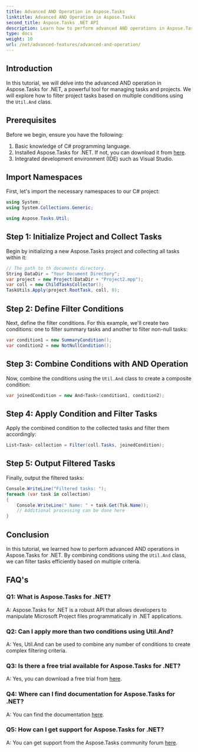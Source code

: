 ```yaml
---
title: Advanced AND Operation in Aspose.Tasks
linktitle: Advanced AND Operation in Aspose.Tasks
second_title: Aspose.Tasks .NET API
description: Learn how to perform advanced AND operations in Aspose.Tasks for .NET to efficiently filter project tasks based on multiple criteria.
type: docs
weight: 10
url: /net/advanced-features/advanced-and-operation/
---
```

## Introduction

In this tutorial, we will delve into the advanced AND operation in Aspose.Tasks for .NET, a powerful tool for managing tasks and projects. We will explore how to filter project tasks based on multiple conditions using the `Util.And` class.

## Prerequisites

Before we begin, ensure you have the following:

1. Basic knowledge of C# programming language.
2. Installed Aspose.Tasks for .NET. If not, you can download it from [here](https://releases.aspose.com/tasks/net/).
3. Integrated development environment (IDE) such as Visual Studio.

## Import Namespaces

First, let's import the necessary namespaces to our C# project:

```csharp
using System;
using System.Collections.Generic;

using Aspose.Tasks.Util;

```

## Step 1: Initialize Project and Collect Tasks

Begin by initializing a new Aspose.Tasks project and collecting all tasks within it:

```csharp
// The path to th documents directory.
String DataDir = "Your Document Directory";
var project = new Project(DataDir + "Project2.mpp");
var coll = new ChildTasksCollector();
TaskUtils.Apply(project.RootTask, coll, 0);
```

## Step 2: Define Filter Conditions

Next, define the filter conditions. For this example, we'll create two conditions: one to filter summary tasks and another to filter non-null tasks:

```csharp
var condition1 = new SummaryCondition();
var condition2 = new NotNullCondition();
```

## Step 3: Combine Conditions with AND Operation

Now, combine the conditions using the `Util.And` class to create a composite condition:

```csharp
var joinedCondition = new And<Task>(condition1, condition2);
```

## Step 4: Apply Condition and Filter Tasks

Apply the combined condition to the collected tasks and filter them accordingly:

```csharp
List<Task> collection = Filter(coll.Tasks, joinedCondition);
```

## Step 5: Output Filtered Tasks

Finally, output the filtered tasks:

```csharp
Console.WriteLine("Filtered tasks: ");
foreach (var task in collection)
{
    Console.WriteLine(" Name: " + task.Get(Tsk.Name));
    // Additional processing can be done here
}
```

## Conclusion

In this tutorial, we learned how to perform advanced AND operations in Aspose.Tasks for .NET. By combining conditions using the `Util.And` class, we can filter tasks efficiently based on multiple criteria.

## FAQ's

### Q1: What is Aspose.Tasks for .NET?

A: Aspose.Tasks for .NET is a robust API that allows developers to manipulate Microsoft Project files programmatically in .NET applications.

### Q2: Can I apply more than two conditions using Util.And?

A: Yes, Util.And can be used to combine any number of conditions to create complex filtering criteria.

### Q3: Is there a free trial available for Aspose.Tasks for .NET?

A: Yes, you can download a free trial from [here](https://releases.aspose.com/).

### Q4: Where can I find documentation for Aspose.Tasks for .NET?

A: You can find the documentation [here](https://reference.aspose.com/tasks/net/).

### Q5: How can I get support for Aspose.Tasks for .NET?

A: You can get support from the Aspose.Tasks community forum [here](https://forum.aspose.com/c/tasks/15).
